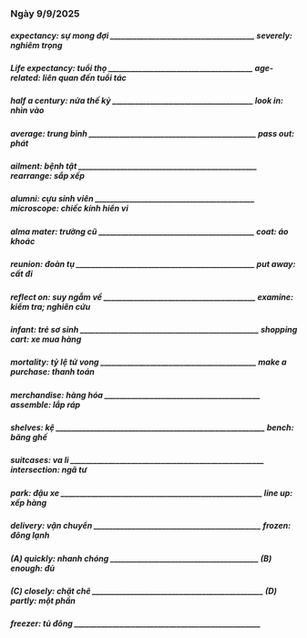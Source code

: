 ### Ngày 9/9/2025
##### expectancy: sự mong đợi ______________________________________ severely: nghiêm trọng
##### Life expectancy: tuổi thọ ______________________________________ age-related: liên quan đến tuổi tác
##### half a century: nửa thế kỷ _____________________________________ look in: nhìn vào
##### average: trung bình ____________________________________________ pass out: phát
##### ailment: bệnh tật _______________________________________________ rearrange: sắp xếp
##### alumni: cựu sinh viên __________________________________________ microscope: chiếc kính hiển vi
##### alma mater: trường cũ _________________________________________ coat: áo khoác
##### reunion: đoàn tụ _______________________________________________ put away: cất đi
##### reflect on: suy ngẫm về ________________________________________ examine: kiểm tra; nghiên cứu
##### infant: trẻ sơ sinh _______________________________________________ shopping cart: xe mua hàng
##### mortality: tỷ lệ tử vong _________________________________________ make a purchase: thanh toán
##### merchandise: hàng hóa _________________________________________ assemble: lắp ráp
##### shelves: kệ _______________________________________________________ bench: băng ghế
##### suitcases: va li ___________________________________________________ intersection: ngã tư
##### park: đậu xe _____________________________________________________ line up: xếp hàng
##### delivery: vận chuyển ____________________________________________ frozen: đông lạnh
##### (A) quickly: nhanh chóng _______________________________________ (B) enough: đủ
##### (C) closely: chặt chẽ _____________________________________________ (D) partly: một phần
##### freezer: tủ đông _________________________________________________ 
